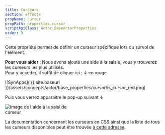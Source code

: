 ```yaml
---
title: Curseurs
section: effects
propName: cursor
propPath: properties.cursor
scriptApiClass: Actor.BaseActorProperties
order: 9
---
```


Cette propriété permet de définir un curseur spécifique lors du survol de l'élément.

**Pour vous aider :**
Nous avons ajouté une aide à la saisie, vous y trouverez les curseurs les plus utilisés.<br>
Pour y acceder, il suffit de cliquer ici : ↓ en rouge<br>

![SynApps]( {{ site.baseurl }}/assets/concepts/actor/base_properties/cursor/is_cursor_red.png)

Puis vous verrez apparaitre le pop-up suivant ↓<br>

<image src="{{ site.baseurl }}/assets/concepts/actor/base_properties/cursor/Helper_cursor_red.png" alt="image de l'aide à la saisi de curseur" style="max-height: 50%; max-width: 50%;"/>

La documentation concernant les curseurs en CSS ainsi que la liste de tous les curseurs disponibles peut être trouvée [à cette adresse](https://developer.mozilla.org/fr/docs/Web/CSS/cursor).
